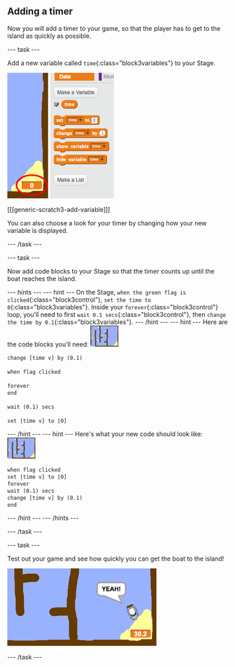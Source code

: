 ## Adding a timer

Now you will add a timer to your game, so that the player has to get to the island as quickly as possible.

--- task ---

Add a new variable called `time`{:class="block3variables"} to your Stage.

 ![screenshot](images/boat-variable.png)

[[[generic-scratch3-add-variable]]]

You can also choose a look for your timer by changing how your new variable is displayed.

--- /task ---

--- task ---

Now add code blocks to your Stage so that the timer counts up until the boat reaches the island.

--- hints ---
--- hint ---
On the Stage, `when the green flag is clicked`{:class="block3control"}, `set the time to 0`{:class="block3variables"}. Inside your `forever`{:class="block3control"} loop, you'll need to first `wait 0.1 secs`{:class="block3control"}, then `change the time by 0.1`{:class="block3variables"}.
--- /hint ---
--- hint ---
Here are the code blocks you'll need:
![stage](images/stage.png)
```blocks3
change [time v] by (0.1)

when flag clicked

forever
end

wait (0.1) secs

set [time v] to [0]
```
--- /hint ---
--- hint ---
Here's what your new code should look like:
![stage](images/stage.png)
```blocks3
when flag clicked
set [time v] to [0]
forever
wait (0.1) secs
change [time v] by (0.1)
end
```
--- /hint ---
--- /hints ---

--- /task ---

--- task ---

Test out your game and see how quickly you can get the boat to the island!

 ![screenshot](images/boat-variable-test.png)

--- /task ---
